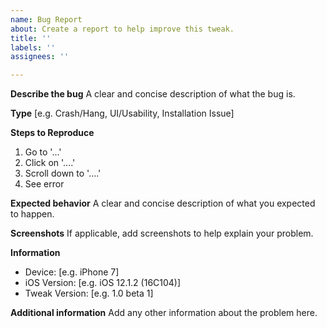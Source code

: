 ```yaml
---
name: Bug Report
about: Create a report to help improve this tweak.
title: ''
labels: ''
assignees: ''

---
```


**Describe the bug**
A clear and concise description of what the bug is.

**Type**
[e.g. Crash/Hang, UI/Usability, Installation Issue]

**Steps to Reproduce**
1. Go to '...'
2. Click on '....'
3. Scroll down to '....'
4. See error

**Expected behavior**
A clear and concise description of what you expected to happen.

**Screenshots**
If applicable, add screenshots to help explain your problem.

**Information**
 - Device: [e.g. iPhone 7]
 - iOS Version: [e.g. iOS 12.1.2 (16C104)]
 - Tweak Version: [e.g. 1.0 beta 1]

**Additional information**
Add any other information about the problem here.
